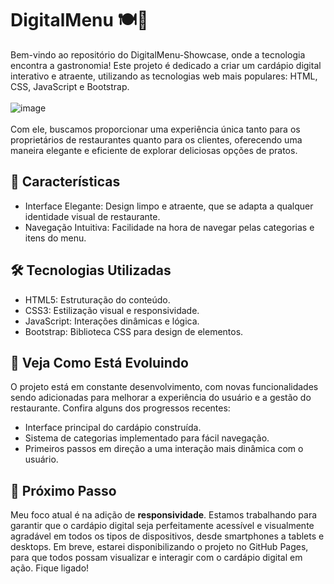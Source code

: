 # DigitalMenu 🍽️📱
Bem-vindo ao repositório do DigitalMenu-Showcase, onde a tecnologia encontra a gastronomia! Este projeto é dedicado a criar um cardápio digital interativo e atraente, utilizando as tecnologias web mais populares: HTML, CSS, JavaScript e Bootstrap.<br><br>
![image](https://github.com/samuel-almeida-dev/Digital-Menu/assets/130515347/d64fc57c-8f1d-4872-aac6-5a4e65b8be43)
<br><br> Com ele, buscamos proporcionar uma experiência única tanto para os proprietários de restaurantes quanto para os clientes, oferecendo uma maneira elegante e eficiente de explorar deliciosas opções de pratos.

## 🎨 Características
- Interface Elegante: Design limpo e atraente, que se adapta a qualquer identidade visual de restaurante.
- Navegação Intuitiva: Facilidade na hora de navegar pelas categorias e itens do menu.
  
## 🛠️ Tecnologias Utilizadas
- HTML5: Estruturação do conteúdo.
- CSS3: Estilização visual e responsividade.
- JavaScript: Interações dinâmicas e lógica.
- Bootstrap: Biblioteca CSS para design de elementos.

## 🌟 Veja Como Está Evoluindo
O projeto está em constante desenvolvimento, com novas funcionalidades sendo adicionadas para melhorar a experiência do usuário e a gestão do restaurante. Confira alguns dos progressos recentes:
- Interface principal do cardápio construída.
- Sistema de categorias implementado para fácil navegação.
- Primeiros passos em direção a uma interação mais dinâmica com o usuário.
  
## 🚀 Próximo Passo
Meu foco atual é na adição de <b>responsividade</b>. Estamos trabalhando para garantir que o cardápio digital seja perfeitamente acessível e visualmente agradável em todos os tipos de dispositivos, desde smartphones a tablets e desktops. Em breve, estarei disponibilizando o projeto no GitHub Pages, para que todos possam visualizar e interagir com o cardápio digital em ação. Fique ligado!
